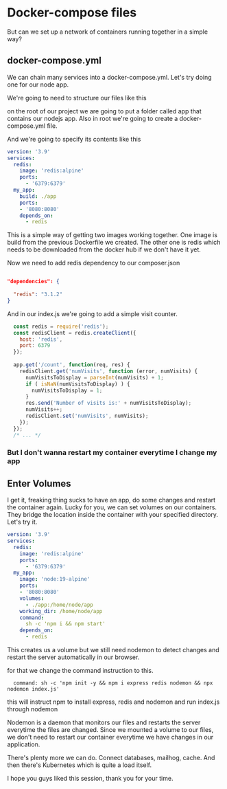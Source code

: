 # Docker-compose files

But can we set up a network of containers running together in a simple way?

## docker-compose.yml

We can chain many services into a docker-compose.yml.
Let's try doing one for our node app.

We're going to need to structure our files like this

on the root of our project we are going to put a folder called app that contains 
our nodejs app. Also in root we're going to create a docker-compose.yml file.

And we're going to specify its contents like this

```yaml
version: '3.9'
services:
  redis: 
    image: 'redis:alpine'
    ports:
      - '6379:6379'
  my_app:
    build: ./app
    ports:
    - '8080:8080'
    depends_on:
      - redis
```

This is a simple way of getting two images working together. One image 
is build from the previous Dockerfile we created. The other one is redis
which needs to be downloaded from the docker hub if we don't have it yet.

Now we need to add redis dependency to our composer.json 

```json

"dependencies": {
  
  "redis": "3.1.2"
}

```

And in our index.js we're going to add a simple visit counter. 

```js
  const redis = require('redis');
  const redisClient = redis.createClient({
    host: 'redis',
    port: 6379
  });
  
  app.get('/count', function(req, res) {
    redisClient.get('numVisits', function (error, numVisits) {
      numVisitsToDisplay = parseInt(numVisits) + 1;
      if ( isNaN(numVisitsToDisplay) ) {
        numVisitsToDisplay = 1;
      }
      res.send('Number of visits is:' + numVisitsToDisplay);
      numVisits++;
      redisClient.set('numVisits', numVisits);
    });
  });
  /* ... */
```

### But I don't wanna restart my container everytime I change my app

## Enter Volumes

I get it, freaking thing sucks to have an app, do some changes
and restart the container again. Lucky for you, we can set volumes on 
our containers. They bridge the location inside the container with your
specified directory. Let's try it.


```yaml
version: '3.9'
services:
  redis: 
    image: 'redis:alpine'
    ports:
      - '6379:6379'
  my_app:
    image: 'node:19-alpine'
    ports:
    - '8080:8080'
    volumes: 
      - ./app:/home/node/app
    working_dir: /home/node/app
    command:
      sh -c 'npm i && npm start'
    depends_on:
      - redis
```

This creates us a volume but we still need nodemon to detect changes and restart the server
automatically in our browser. 

for that we change the command instruction to this.

```
  command: sh -c 'npm init -y && npm i express redis nodemon && npx nodemon index.js'
```
this will instruct npm to install express, redis and nodemon and run index.js through nodemon

Nodemon is a daemon that monitors our files and restarts the server everytime the files are 
changed. Since we mounted a volume to our files, we don't need to restart our container
everytime we have changes in our application.


There's plenty more we can do. Connect databases, mailhog, cache.
And then there's Kubernetes which is quite a load itself.



I hope you guys liked this session, thank you for your time.
